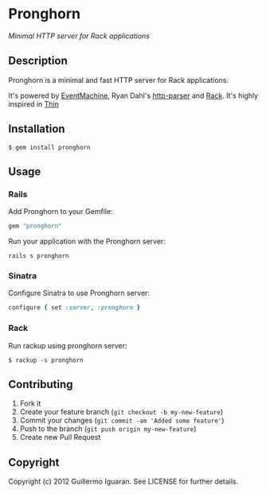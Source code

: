 # Pronghorn

_Minimal HTTP server for Rack applications_

## Description

Pronghorn is a minimal and fast HTTP server for Rack applications.

It's powered by [EventMachine](https://github.com/eventmachine/eventmachine), Ryan Dahl's [http-parser](https://github.com/joyent/http-parser) and [Rack](https://github.com/rack/rack). It's highly inspired in [Thin](https://github.com/macournoyer/thin)

## Installation

    $ gem install pronghorn


## Usage

### Rails 

Add Pronghorn to your Gemfile:

```ruby
gem "pronghorn"
```

Run your application with the Pronghorn server:

    rails s pronghorn

### Sinatra

Configure Sinatra to use Pronghorn server:

```ruby
configure { set :server, :pronghorn }
```

### Rack

Run rackup using pronghorn server:

    $ rackup -s pronghorn
 

## Contributing

1. Fork it
2. Create your feature branch (`git checkout -b my-new-feature`)
3. Commit your changes (`git commit -am 'Added some feature'`)
4. Push to the branch (`git push origin my-new-feature`)
5. Create new Pull Request


## Copyright

Copyright (c) 2012 Guillermo Iguaran. See LICENSE for further details.
